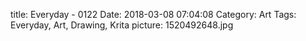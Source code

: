 title: Everyday - 0122
Date: 2018-03-08 07:04:08
Category: Art
Tags: Everyday, Art, Drawing, Krita
picture: 1520492648.jpg
